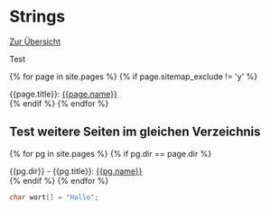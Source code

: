 # Strings

[Zur Übersicht](//index.md)

Test

{% for page in site.pages %}
{% if page.sitemap_exclude != 'y' %}
<div>{{page.title}}: <a href="{{page.url}}">{{page.name}}</a></div>
{% endif %}
{% endfor %}

## Test weitere Seiten im gleichen Verzeichnis
{% for pg in site.pages %}
{% if  pg.dir == page.dir %}
<div>{{pg.dir}} - {{pg.title}}: <a href="{{pg.url}}">{{pg.name}}</a></div>
{% endif %}
{% endfor %}





```c
char wort[] = "Hallo";
```
